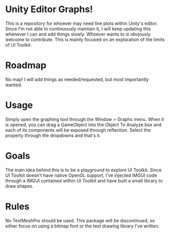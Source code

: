 # Unity Editor Graphs!

This is a repository for whoever may need line plots within Unity's editor. Since I'm not able to continuously maintain it, I will keep updating this whenever I can and add things slowly. Whoever wants to is obvjously welcome to contribute. This is mainly focused on an exploration of the limits of UI Toolkit.

# Roadmap

No map! I will add things as needed/requested, but most importantly wanted.

# Usage

Simply open the graphing tool through the Window > Graphs menu. When it is opened, you can drag a GameObject into the Object To Analyze box and each of its components will be exposed through reflection. Select the property through the dropdowns and that's it.

# Goals

The main idea behind this is to be a playground to explore UI Toolkit. Since UI Toolkit doesn't have native OpenGL support, I've injected IMGUI code through a IMGUI contained within UI Toolkit and have built a small library to draw shapes.

# Rules

No TextMeshPro should be used. This package will be discontinued, so either focus on using a bitmap font or the text drawing library I've written.
